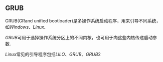 <!--
 * @Description: 
 * @Version: 1.0
 * @Author: DaLao
 * @Email: dalao_li@163.com
 * @Date: 2021-03-31 09:16:50
 * @LastEditors: DaLao
 * @LastEditTime: 2021-11-10 00:10:17
-->

## GRUB

GRUB(GRand unified bootloader)是多操作系统启动程序，用来引导不同系统，如$Windows$、$Linux$.

$GRUB$可用于选择操作系统分区上的不同内核，也可用于向这些内核传递启动参数.


$Linux$常见的引导程序包括$LILO$、$GRUB$、$GRUB2$
